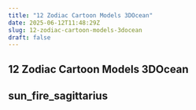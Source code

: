 ```yaml
---
title: "12 Zodiac Cartoon Models 3DOcean"
date: 2025-06-12T11:48:29Z
slug: 12-zodiac-cartoon-models-3docean
draft: false
---
```


## 12 Zodiac Cartoon Models 3DOcean

## sun_fire_sagittarius

